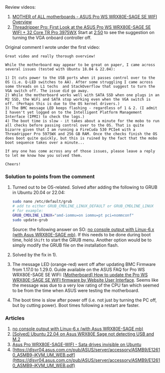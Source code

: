 Review videos:
1. [MOTHER of ALL motherboards - ASUS Pro WS WRX80E-SAGE SE WIFI Overview](https://www.youtube.com/watch?v=yWTIVSQLKhY)
1. [Threadripper Pro: First Look at the ASUS Pro WS WRX80E-SAGE SE WIFI + 32 Core TR Pro 3975WX](https://www.youtube.com/watch?v=G1yiOgtE7D4)
Start at [2:50](https://youtu.be/G1yiOgtE7D4?t=170) to see the suggestion on
turning the VGA onboard controller off.

Original comment I wrote under the first video:
```text
Great video and really thorough overview!

While the motherboard may appear to be great on paper, I came across several issues (tested with Ubuntu 18.04 & 22.04):

1) It cuts power to the USB ports when it passes control over to the OS (i.e. Q-LED switches to AA). After some struggling I came across some threads on L1 techs  and StackOverflow that suggest to turn the VGA switch off. The issue did go away.
2) While the motherboard works well with SATA SSD when one plugs in an M2 SSD, the WiFi and SATA stop working even when the VGA switch is off. (Perhaps this is due to the OS kernel drivers.)
3) The BMC message LED keeps flashing - regardless of 1 & 2. (I admit I haven't yet logged on to the Intelligent Platform Management Interface (IPMI) to check the logs.)
4) The boot time is slow - it takes about a minute for the mobo to run all checks before passing control over to the OS. That is quite bizarre given that I am running a FireCuda 530 PCIe4 with a Threadripper Pro 5975WX and 256 GB RAM. Once the checks finish the OS does boot quite quickly, but this is ruined by the fact that the mobo boot sequence takes over a minute...

If any one has come across any of those issues, please leave a reply to let me know how you solved them.

Cheers!
```

### Solution to points from the comment

1) Turned out to be OS-related. Solved after adding the following
to GRUB in Ubuntu 20.04 or 22.04:
    ```bash
    sudo nano /etc/default/grub
    # add to either GRUB_CMDLINE_LINUX_DEFAULT or GRUB_CMDLINE_LINUX
    # for example:
    GRUB_CMDLINE_LINUX="amd-iommu=on iommu=pt pci=nommconf"
    sudo update-grub
    ```
   
    Source: the following answer on SO: [no console output with Linux-6.x (with Asus WRX80E-SAGE mb)](https://superuser.com/questions/1771347/no-console-output-with-linux-6-x-with-asus-wrx80e-sage-mb#1771547).
    If this needs to be done during boot time, hold `Shift` to start the GRUB menu.
    Another option would be to simply modify the GRUB file on the installation flash.
1) Solved by the fix in 1).
1) The message LED (orange-red) went off after updating BMC Firmware from 1.17.0 to 1.29.0. Guide available
on the ASUS FAQ for Pro WS WRX80E-SAGE SE WIFI: [[Motherboard] How to update the Pro WS WRX80E-SAGE SE WIFI firmware by Website User Interface](https://www.asus.com/me-en/support/FAQ/1046149/).
Seems like the message was due to a very low rating of the CPU fan which seemed to be from the time when ASUS
 were testing the motherboard.
1) The boot time is slow after power off (i.e. not just by turning the PC off, but by cutting power).
Boot times following a restart are faster.
 
### Articles

1. [no console output with Linux-6.x (with Asus WRX80E-SAGE mb)](https://superuser.com/questions/1771347/no-console-output-with-linux-6-x-with-asus-wrx80e-sage-mb?newreg=621fdfacc41642d78a43d5ed10162b8f#1771547)
1. [[Solved] Ubuntu 22.04 on Asus WRX80E Sage not detecting USB and M.2](https://forum.level1techs.com/t/solved-ubuntu-22-04-on-asus-wrx80e-sage-not-detecting-usb-and-m-2/186001/4)
1. [Asus Pro WRX80E-SAGE-WIFI - Sata drives invisible on Ubuntu](https://forum.level1techs.com/t/asus-pro-wrx80e-sage-wifi-sata-drives-invisible-on-ubuntu/184532/6)
1. [https://dlsvr04.asus.com.cn/pub/ASUS/server/accessory/ASMB9/E12610_ASMB9-iKVM_UM_WEB.pdf](https://dlsvr04.asus.com.cn/pub/ASUS/server/accessory/ASMB9/E12610_ASMB9-iKVM_UM_WEB.pdf) 